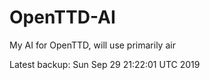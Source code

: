# OpenTTD-AI
My AI for OpenTTD, will use primarily air

Latest backup: Sun Sep 29 21:22:01 UTC 2019
